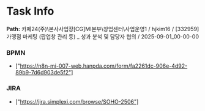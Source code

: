 # Task Info

**Path:** 카페24(주)\본사사업장\[CG]MI본부\창업센터\사업운영1 / hjkim16 / [332959] 가맹점 마케팅 (팝업창 관리 등) _ 성과 분석 및 담당자 협의 / 2025-09-01_00-00-00

### BPMN
- ["https://n8n-mi-007-web.hanpda.com/form/fa2261dc-906e-4d92-89b9-7d6d903de5f2"]

### JIRA
- ["https://jira.simplexi.com/browse/SOHO-2506"]

